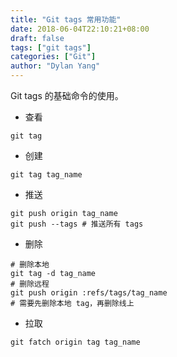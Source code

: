```yaml
---
title: "Git tags 常用功能"
date: 2018-06-04T22:10:21+08:00
draft: false
tags: ["git tags"]
categories: ["Git"]
author: "Dylan Yang"
---
```


Git tags 的基础命令的使用。
<!--more-->

- 查看

``` shell
git tag
```

- 创建

``` shell
git tag tag_name
```

- 推送

``` shell
git push origin tag_name
git push --tags # 推送所有 tags
```

- 删除

``` shell
# 删除本地
git tag -d tag_name
# 删除远程
git push origin :refs/tags/tag_name
# 需要先删除本地 tag，再删除线上
```

- 拉取

``` shell
git fatch origin tag tag_name
```